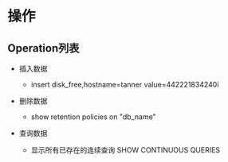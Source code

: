 # 操作

## Operation列表
- 插入数据
    - insert disk_free,hostname=tanner value=442221834240i

- 删除数据
    - show retention policies on "db_name"

- 查询数据     
    - 显示所有已存在的连续查询 SHOW CONTINUOUS QUERIES    
